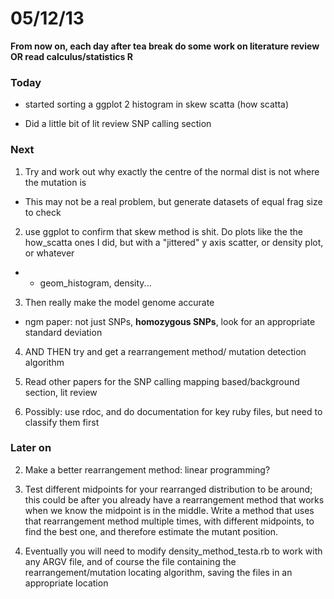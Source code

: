 05/12/13
========================================================

**From now on, each day after tea break do some work on literature review OR read calculus/statistics R**

### Today

- started sorting a ggplot 2 histogram in skew scatta (how scatta)

- Did a little bit of lit review SNP calling section

### Next

1. Try and work out why exactly the centre of the normal dist is not where the mutation is
 - This may not be a real problem, but generate datasets of equal frag size to check
 
2. use ggplot to confirm that skew method is shit. Do plots like the the how_scatta ones I did, but with a "jittered" y axis scatter, or density plot, or whatever
 - + geom_histogram, density...

3. Then really make the model genome accurate
 - ngm paper: not just SNPs, **homozygous SNPs**, look for an appropriate standard deviation

4. AND THEN try and get a rearrangement method/ mutation detection algorithm

2. Read other papers for the SNP calling mapping based/background section, lit review

3. Possibly: use rdoc, and do documentation for key ruby files, but need to classify them first

### Later on

2. Make a better rearrangement method: linear programming?

3. Test different midpoints for your rearranged distribution to be around; this could be after you already have a rearrangement method that works when we know the midpoint is in the middle. Write a method that uses that rearrangement method multiple times, with different midpoints, to find the best one, and therefore estimate the mutant position.

4. Eventually you will need to modify density_method_testa.rb to work with any ARGV file, and of course the file containing the rearrangement/mutation locating algorithm, saving the files in an appropriate location

